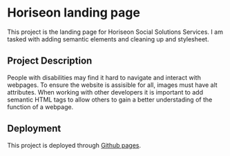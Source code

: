 # Horiseon landing page
This project is the landing page for Horiseon Social Solutions Services. I am tasked with adding semantic elements and cleaning up and stylesheet.

## Project Description
People with disabilities may find it hard to navigate and interact with webpages. To ensure the website is assisible for all, images must have alt attributes.
When working with other developers it is important to add semantic HTML tags to allow others to gain a better understading of the function of a webpage.

## Deployment
This project is deployed through [Github pages](https://dempleon.github.io/Horiseon/). 